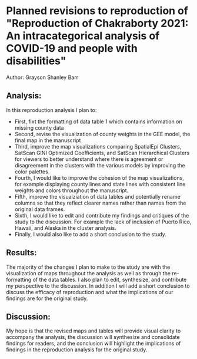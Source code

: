 # Planned revisions to reproduction of  "Reproduction of Chakraborty 2021: An intracategorical analysis of COVID-19 and people with disabilities"
Author: Grayson Shanley Barr
 
## Analysis: 
In this reproduction analysis I plan to: 
- First, fixt the formatting of data table 1 which contains information on missing county data
- Second, revise the visualization of county weights in the GEE model, the final map in the manuscript
- Third, improve the map visualizations comparing SpatialEpi Clusters, SatScan GINI Optimized Coefficients, and SatScan Hierarchical Clusters for viewers to better understand where there is agreement or disagreement in the clusters with the various models by improving the color palettes. 
- Fourth, I would like to improve the cohesion of the map visualizations, for example displaying county lines and state lines with consistent line weights and colors throughout the manuscript. 
- Fifth, improve the visualziation of data tables and potentially rename columns so that they reflect clearer names rather than names from the original data frames. 
- Sixth, I would like to edit and contribute my findings and critiques of the study to the discussion. For example the lack of inclusion of Puerto Rico, Hawaii, and Alaska in the cluster analysis. 
- Finally, I would also like to add a short conclusion to the study.
 
## Results: 
The majority of the changes I plan to make to the study are with the visualization of maps throughout the analysis as well as through the re-formatting of the data tables. I also plan to edit, synthesize, and contribute my perspective to the discussion. In addition I will add a short conclusion to discuss the efficacy of reproduction and what the implications of our findings are for the original study. 
 
## Discussion: 
My hope is that the revised maps and tables will provide visual clarity to accompany the analysis, the discussion will synthesize and consolidate findings for readers, and the conclusion will highlight the implications of findings in the reproduction analysis for the original study. 
